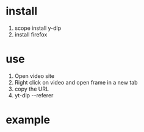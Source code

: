 # install

1. scope install y-dlp
1. install firefox

# use

1. Open video site
1. Right click on video and open frame in a new tab
1. copy the URL
1. yt-dlp <URL> --referer <Originating URL>

# example



